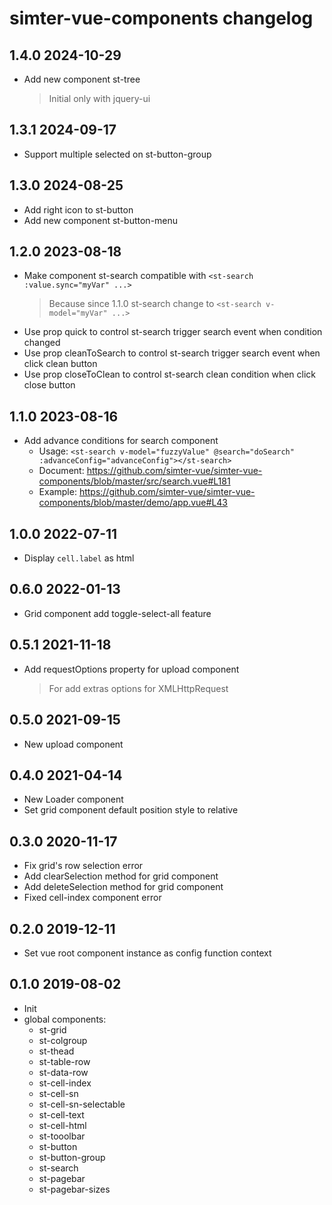 # simter-vue-components changelog

## 1.4.0 2024-10-29

- Add new component st-tree
    > Initial only with jquery-ui

## 1.3.1 2024-09-17

- Support multiple selected on st-button-group

## 1.3.0 2024-08-25

- Add right icon to st-button
- Add new component st-button-menu

## 1.2.0 2023-08-18

- Make component st-search compatible with `<st-search :value.sync="myVar" ...>`
  > Because since 1.1.0 st-search change to `<st-search v-model="myVar" ...>` 
- Use prop quick to control st-search trigger search event when condition changed
- Use prop cleanToSearch to control st-search trigger search event when click clean button
- Use prop closeToClean to control st-search clean condition when click close button

## 1.1.0 2023-08-16

- Add advance conditions for search component
  - Usage: `<st-search v-model="fuzzyValue" @search="doSearch" :advanceConfig="advanceConfig"></st-search>`
  - Document: <https://github.com/simter-vue/simter-vue-components/blob/master/src/search.vue#L181>
  - Example: <https://github.com/simter-vue/simter-vue-components/blob/master/demo/app.vue#L43>

## 1.0.0 2022-07-11

- Display `cell.label` as html

## 0.6.0 2022-01-13

- Grid component add toggle-select-all feature

## 0.5.1 2021-11-18

- Add requestOptions property for upload component
    > For add extras options for XMLHttpRequest 

## 0.5.0 2021-09-15

- New upload component

## 0.4.0 2021-04-14

- New Loader component
- Set grid component default position style to relative

## 0.3.0 2020-11-17

- Fix grid's row selection error
- Add clearSelection method for grid component
- Add deleteSelection method for grid component
- Fixed cell-index component error

## 0.2.0 2019-12-11

- Set vue root component instance as config function context

## 0.1.0 2019-08-02

- Init
- global components:
    - st-grid
    - st-colgroup
    - st-thead
    - st-table-row
    - st-data-row
    - st-cell-index
    - st-cell-sn
    - st-cell-sn-selectable
    - st-cell-text
    - st-cell-html
    - st-tooolbar
    - st-button
    - st-button-group
    - st-search
    - st-pagebar
    - st-pagebar-sizes